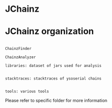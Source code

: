 # JChainz

# JChainz organization

```

ChainzFinder

ChainzAnalyzer

libraries: dataset of jars used for analysis


stacktraces: stacktraces of ysoserial chains


tools: various tools

``` 
Please refer to specific folder for more information
